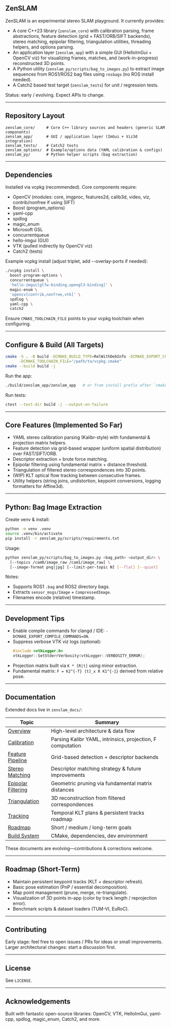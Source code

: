## ZenSLAM

ZenSLAM is an experimental stereo SLAM playground. It currently provides:

* A core C++23 library (`zenslam_core`) with calibration parsing, frame abstractions, feature detection (grid + FAST/ORB/SIFT backends), stereo matching, epipolar filtering, triangulation utilities, threading helpers, and options parsing.
* An application layer (`zenslam_app`) with a simple GUI (HelloImGui + OpenCV viz) for visualizing frames, matches, and (work-in-progress) reconstructed 3D points.
* A Python utility (`zenslam_py/scripts/bag_to_images.py`) to extract image sequences from ROS1/ROS2 bag files using `rosbags` (no ROS install needed).
* A Catch2 based test target (`zenslam_tests`) for unit / regression tests.

Status: early / evolving. Expect APIs to change.

---
## Repository Layout

```
zenslam_core/     # Core C++ library sources and headers (generic SLAM components)
zenslam_app/      # GUI / application layer (ImGui + Viz3d integration)
zenslam_tests/    # Catch2 tests
zenslam_options/  # Example/options data (YAML calibration & configs)
zenslam_py/       # Python helper scripts (bag extraction)
```

---
## Dependencies

Installed via vcpkg (recommended). Core components require:

* OpenCV (modules: core, imgproc, features2d, calib3d, video, viz, contrib/nonfree if using SIFT)
* Boost (program_options)
* yaml-cpp
* spdlog
* magic_enum
* Microsoft GSL
* concurrentqueue
* hello-imgui (GUI)
* VTK (pulled indirectly by OpenCV viz)
* Catch2 (tests)

Example vcpkg install (adjust triplet, add --overlay-ports if needed):
```bash
./vcpkg install \
  boost-program-options \
  concurrentqueue \
  'hello-imgui[glfw-binding,opengl3-binding]' \
  magic-enum \
  'opencv[contrib,nonfree,vtk]' \
  spdlog \
  yaml-cpp \
  catch2
```

Ensure `CMAKE_TOOLCHAIN_FILE` points to your vcpkg toolchain when configuring.

---
## Configure & Build (All Targets)

```bash
cmake -S . -B build -DCMAKE_BUILD_TYPE=RelWithDebInfo -DCMAKE_EXPORT_COMPILE_COMMANDS=ON \
      -DCMAKE_TOOLCHAIN_FILE="/path/to/vcpkg.cmake"
cmake --build build -j
```

Run the app:
```bash
./build/zenslam_app/zenslam_app   # or from install prefix after `cmake --install build`
```

Run tests:
```bash
ctest --test-dir build -j --output-on-failure
```

---
## Core Features (Implemented So Far)

* YAML stereo calibration parsing (Kalibr-style) with fundamental & projection matrix helpers.
* Feature detection via grid-based wrapper (uniform spatial distribution) over FAST/SIFT/ORB.
* Descriptor extraction + brute force matching.
* Epipolar filtering using fundamental matrix + distance threshold.
* Triangulation of filtered stereo correspondences into 3D points.
* (WIP) KLT optical flow tracking between consecutive frames.
* Utility helpers (string joins, undistortion, keypoint conversions, logging formatters for Affine3d).

---
## Python: Bag Image Extraction

Create venv & install:
```bash
python -m venv .venv
source .venv/bin/activate
pip install -r zenslam_py/scripts/requirements.txt
```

Usage:
```bash
python zenslam_py/scripts/bag_to_images.py <bag_path> <output_dir> \
  [--topics /cam0/image_raw /cam1/image_raw] \
  [--image-format png|jpg] [--limit-per-topic N] [--flat] [--quiet]
```

Notes:
* Supports ROS1 `.bag` and ROS2 directory bags.
* Extracts `sensor_msgs/Image` + `CompressedImage`.
* Filenames encode (relative) timestamp.

---
## Development Tips

* Enable compile commands for clangd / IDE: `-DCMAKE_EXPORT_COMPILE_COMMANDS=ON`.
* Suppress verbose VTK viz logs (optional):
  ```cpp
  #include <vtkLogger.h>
  vtkLogger::SetStderrVerbosity(vtkLogger::VERBOSITY_ERROR);
  ```
* Projection matrix built via `K * [R|t]` using minor extraction.
* Fundamental matrix: `F = K2^{-T} [t]_x R K1^{-1}` derived from relative pose.

---
## Documentation

Extended docs live in `zenslam_docs/`:

| Topic | Summary |
|-------|---------|
| [Overview](zenslam_docs/overview.md) | High-level architecture & data flow |
| [Calibration](zenslam_docs/calibration.md) | Parsing Kalibr YAML, intrinsics, projection, F computation |
| [Feature Pipeline](zenslam_docs/feature_pipeline.md) | Grid-based detection + descriptor backends |
| [Stereo Matching](zenslam_docs/stereo_matching.md) | Descriptor matching strategy & future improvements |
| [Epipolar Filtering](zenslam_docs/epipolar_filtering.md) | Geometric pruning via fundamental matrix distances |
| [Triangulation](zenslam_docs/triangulation.md) | 3D reconstruction from filtered correspondences |
| [Tracking](zenslam_docs/tracking.md) | Temporal KLT plans & persistent tracks roadmap |
| [Roadmap](zenslam_docs/roadmap.md) | Short / medium / long-term goals |
| [Build System](zenslam_docs/build_system.md) | CMake, dependencies, dev environment |

These documents are evolving—contributions & corrections welcome.

---
## Roadmap (Short-Term)

* Maintain persistent keypoint tracks (KLT + descriptor refresh).
* Basic pose estimation (PnP / essential decomposition).
* Map point management (prune, merge, re-triangulate).
* Visualization of 3D points in-app (color by track length / reprojection error).
* Benchmark scripts & dataset loaders (TUM-VI, EuRoC).

---
## Contributing

Early stage: feel free to open issues / PRs for ideas or small improvements. Larger architectural changes: start a discussion first.

---
## License

See `LICENSE`.

---
## Acknowledgements

Built with fantastic open-source libraries: OpenCV, VTK, HelloImGui, yaml-cpp, spdlog, magic_enum, Catch2, and more.

